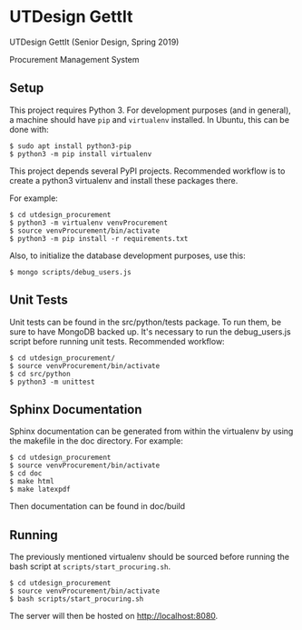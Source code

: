 # UTDesign GettIt

UTDesign GettIt (Senior Design, Spring 2019)

Procurement Management System

## Setup

This project requires Python 3. For development purposes (and in general),
a machine should have `pip` and `virtualenv` installed. In Ubuntu, this
can be done with:

```
$ sudo apt install python3-pip
$ python3 -m pip install virtualenv
```


This project depends several PyPI projects. Recommended 
workflow is to create a python3 virtualenv and install these packages there.

For example:

```
$ cd utdesign_procurement
$ python3 -m virtualenv venvProcurement
$ source venvProcurement/bin/activate
$ python3 -m pip install -r requirements.txt
```

Also, to initialize the database development purposes, use this:

```
$ mongo scripts/debug_users.js
```

## Unit Tests

Unit tests can be found in the src/python/tests package. To run them, be sure
to have MongoDB backed up. It's necessary to run the debug_users.js script
before running unit tests. Recommended workflow:

```
$ cd utdesign_procurement/
$ source venvProcurement/bin/activate
$ cd src/python
$ python3 -m unittest
```

## Sphinx Documentation

Sphinx documentation can be generated from within the virtualenv by using
the makefile in the doc directory. For example:

```
$ cd utdesign_procurement
$ source venvProcurement/bin/activate
$ cd doc
$ make html
$ make latexpdf
```

Then documentation can be found in doc/build

## Running

The previously mentioned virtualenv should be sourced before running the
bash script at `scripts/start_procuring.sh`.

```
$ cd utdesign_procurement
$ source venvProcurement/bin/activate
$ bash scripts/start_procuring.sh
```

The server will then be hosted on [http://localhost:8080](http://localhost:8080).